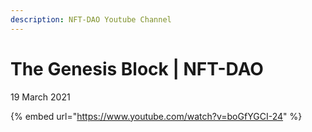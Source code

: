```yaml
---
description: NFT-DAO Youtube Channel
---
```


# The Genesis Block \| NFT-DAO

19 March 2021

{% embed url="https://www.youtube.com/watch?v=boGfYGCI-24" %}




